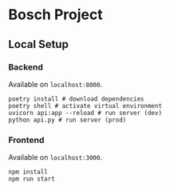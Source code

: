 # Bosch Project

## Local Setup

### Backend

Available on `localhost:8000`.

```
poetry install # download dependencies
poetry shell # activate virtual environment
uvicorn api:app --reload # run server (dev)
python api.py # run server (prod)
```

### Frontend

Available on `localhost:3000`.

```
npm install
npm run start
```
